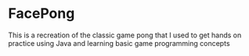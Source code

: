 # FacePong

This is a recreation of the classic game pong that I used to get hands on practice using Java and learning basic game 
programming concepts
